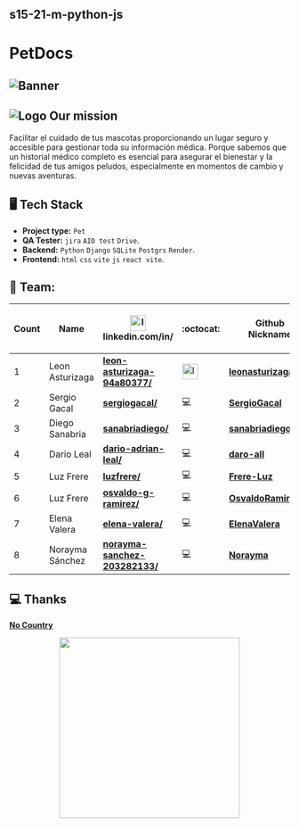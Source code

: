 ## s15-21-m-python-js

# PetDocs

## ![Banner](https://github.com/No-Country/S15-21-M-Python-Js/assets/149704038/36755634-694b-4de7-82dd-bfc35c9ddd9c)

## ![Logo](https://github.com/leonasturizaga/NCs15/assets/149704038/fcf04286-fe55-49b3-9c34-3cae70385e64) Our mission 
Facilitar el cuidado de tus mascotas proporcionando un lugar seguro y accesible para gestionar toda su información médica. Porque sabemos que un historial médico completo es esencial para asegurar el bienestar y la felicidad de tus amigos peludos, especialmente en momentos de cambio y nuevas aventuras. 

## 🖥 Tech Stack 

 * **Project type:** `Pet`
 * **QA Tester:** `jira` `AIO test` `Drive`.
  * **Backend:** `Python` `Django` `SQLite` `Postgrs` `Render`.
 * **Frontend:** `html` `css` `vite` `js` `react vite`.

## 📌 Team:


| Count | Name                                                                                   | <img src="https://static.licdn.com/aero-v1/sc/h/3loy7tajf3n0cho89wgg0fjre?raw=true" alt="Image" width="28vw"> <br /> linkedin.com/in/ | :octocat:| Github <br/> Nickname| Role <br /> (Only this project) |
| --- |--- | --- | --- | --- | ---: |
| 1  | Leon Asturizaga | [**leon-asturizaga-94a80377/**](https://www.linkedin.com/in/leon-asturizaga-94a80377/) | <img src="https://avatars.githubusercontent.com/u/128533111?v=4" alt="Image" width="28vw"> | [**leonasturizaga**](https://github.com/leonasturizaga) | PM   |
| 2  | Sergio Gacal | [**sergiogacal/**](https://www.linkedin.com/in/sergiogacal/) | 💻 | [**SergioGacal**](https://github.com/SergioGacal) | Backend   |
| 3  | Diego Sanabria | [**sanabriadiego/**](https://www.linkedin.com/in/sanabriadiego/) | 💻 | [**sanabriadiego**](https://github.com/sanabriadiego) | Backend   |
| 4  | Dario Leal | [**dario-adrian-leal/**](www.linkedin.com/in/dario-adrian-leal) | 💻 | [**daro-all**](https://github.com/daro-all) | Frondend   |
| 5  | Luz Frere | [**luzfrere/**](https://www.linkedin.com/in/luzfrere) | 💻 | [**Frere-Luz**](https://github.com/Frere-Luz) | Frondend   |
| 6  | Luz Frere | [**osvaldo-g-ramirez/**](https://www.linkedin.com/in/osvaldo-g-ramirez/) | 💻 | [**OsvaldoRamirez97**](https://github.com/OsvaldoRamirez97) | Frondend   |
| 7  | Elena Valera | [**elena-valera/**](www.linkedin.com/in/elena-valera)| 💻 | [**ElenaValera**](https://github.com/ElenaValera) | QA   |
| 8  | Norayma Sánchez| [**norayma-sanchez-203282133/**](https://www.linkedin.com/in/norayma-sanchez-203282133/)| 💻 | [**Norayma**](https://github.com/Norayma) | Tester   |

## :computer: Thanks

[**No Country**](https://www.nocountry.tech/)

<div style="text-align: center;">
  <img src="https://encrypted-tbn0.gstatic.com/images?q=tbn:ANd9GcQsukYB3HL90LSwYv_RIR2O2OlCV8Sbkx2eNHv8nRvOu8L16FxLQ0nPzY02wQ_BJOfQZw&usqp=CAU" align="center" width="324"/>
</div>


